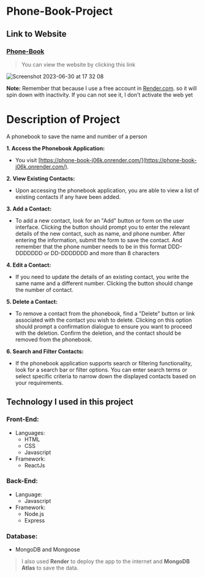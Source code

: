 # Phone-Book-Project
## Link to Website
### [Phone-Book](https://phone-book-j06k.onrender.com/)
> You can view the website by clicking this link

![Screenshot 2023-06-30 at 17 32 08](https://github.com/VienThanh12/Phone-Book-Project/assets/67015555/f0c15f14-928a-41d9-bde2-a30665301bff)

**Note:** Remember that because I use a free account in [Render.com](https://render.com/). so it will spin down with inactivity. If you can not see it, I don't activate the web yet
# Description of Project
A phonebook to save the name and number of a person 

**1. Access the Phonebook Application:**
* You  visit [https://phone-book-j06k.onrender.com/](https://phone-book-j06k.onrender.com/).
  
**2. View Existing Contacts:**
* Upon accessing the phonebook application, you are able to view a list of existing contacts if any have been added.

**3. Add a Contact:**
* To add a new contact, look for an "Add" button or form on the user interface. Clicking the button should prompt you to enter the relevant details of the new contact, such as name, and phone number. After entering the information, submit the form to save the contact.
And remember that the phone number needs to be in this format DDD-DDDDDDD or DD-DDDDDDD and more than 8 characters

**4. Edit a Contact:**
* If you need to update the details of an existing contact, you write the same name and a different number. Clicking the button should change the number of contact.

**5. Delete a Contact:**
* To remove a contact from the phonebook, find a "Delete"  button or link associated with the contact you wish to delete. Clicking on this option should prompt a confirmation dialogue to ensure you want to proceed with the deletion. Confirm the deletion, and the contact should be removed from the phonebook.

**6. Search and Filter Contacts:**
* If the phonebook application supports search or filtering functionality, look for a search bar or filter options. You can enter search terms or select specific criteria to narrow down the displayed contacts based on your requirements.

## **Technology I used in this project**
### Front-End: 
- Languages:
  - HTML
  - CSS
  - Javascript
- Framework:
  - ReactJs
### Back-End:
- Language:
  - Javascript 
- Framework:
    - Node.js 
    - Express 
### Database:
- MongoDB and Mongoose
  
> I also used **Render** to deploy the app to the internet and **MongoDB Atlas** to save the data.
